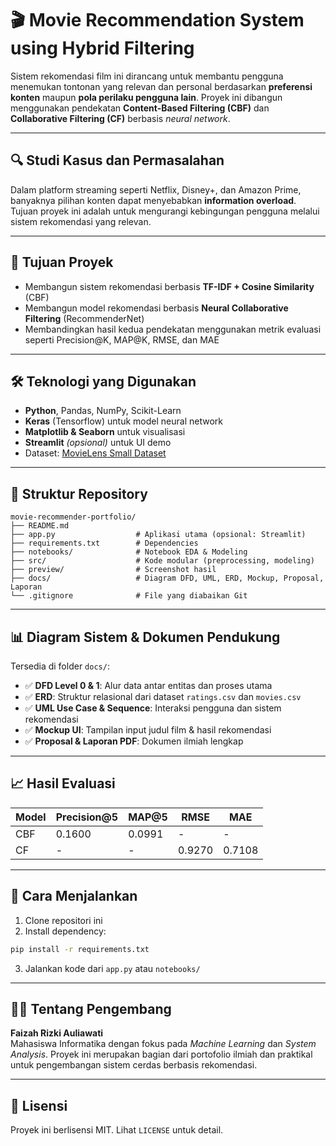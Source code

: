 
# 🎬 Movie Recommendation System using Hybrid Filtering

Sistem rekomendasi film ini dirancang untuk membantu pengguna menemukan tontonan yang relevan dan personal berdasarkan **preferensi konten** maupun **pola perilaku pengguna lain**. Proyek ini dibangun menggunakan pendekatan **Content-Based Filtering (CBF)** dan **Collaborative Filtering (CF)** berbasis *neural network*.  

---

## 🔍 Studi Kasus dan Permasalahan

Dalam platform streaming seperti Netflix, Disney+, dan Amazon Prime, banyaknya pilihan konten dapat menyebabkan **information overload**. Tujuan proyek ini adalah untuk mengurangi kebingungan pengguna melalui sistem rekomendasi yang relevan.

---

## 🎯 Tujuan Proyek

- Membangun sistem rekomendasi berbasis **TF-IDF + Cosine Similarity** (CBF)
- Membangun model rekomendasi berbasis **Neural Collaborative Filtering** (RecommenderNet)
- Membandingkan hasil kedua pendekatan menggunakan metrik evaluasi seperti Precision@K, MAP@K, RMSE, dan MAE

---

## 🛠️ Teknologi yang Digunakan

- **Python**, Pandas, NumPy, Scikit-Learn
- **Keras** (Tensorflow) untuk model neural network
- **Matplotlib & Seaborn** untuk visualisasi
- **Streamlit** *(opsional)* untuk UI demo
- Dataset: [MovieLens Small Dataset](https://www.kaggle.com/datasets/shubhammehta21/movie-lens-small-latest-dataset)

---

## 📁 Struktur Repository

```
movie-recommender-portfolio/
├── README.md
├── app.py                  # Aplikasi utama (opsional: Streamlit)
├── requirements.txt        # Dependencies
├── notebooks/              # Notebook EDA & Modeling
├── src/                    # Kode modular (preprocessing, modeling)
├── preview/                # Screenshot hasil
├── docs/                   # Diagram DFD, UML, ERD, Mockup, Proposal, Laporan
└── .gitignore              # File yang diabaikan Git
```

---

## 📊 Diagram Sistem & Dokumen Pendukung

Tersedia di folder `docs/`:
- ✅ **DFD Level 0 & 1**: Alur data antar entitas dan proses utama
- ✅ **ERD**: Struktur relasional dari dataset `ratings.csv` dan `movies.csv`
- ✅ **UML Use Case & Sequence**: Interaksi pengguna dan sistem rekomendasi
- ✅ **Mockup UI**: Tampilan input judul film & hasil rekomendasi
- ✅ **Proposal & Laporan PDF**: Dokumen ilmiah lengkap

---

## 📈 Hasil Evaluasi

| Model | Precision@5 | MAP@5 | RMSE | MAE |
|-------|-------------|-------|------|-----|
| CBF   | 0.1600      | 0.0991| -    | -   |
| CF    | -           | -     | 0.9270| 0.7108 |

---

## 🚀 Cara Menjalankan

1. Clone repositori ini  
2. Install dependency:  
```bash
pip install -r requirements.txt
```
3. Jalankan kode dari `app.py` atau `notebooks/`

---

## 👩‍💻 Tentang Pengembang

**Faizah Rizki Auliawati**  
Mahasiswa Informatika dengan fokus pada *Machine Learning* dan *System Analysis*. Proyek ini merupakan bagian dari portofolio ilmiah dan praktikal untuk pengembangan sistem cerdas berbasis rekomendasi.

---

## 📄 Lisensi

Proyek ini berlisensi MIT. Lihat `LICENSE` untuk detail.
